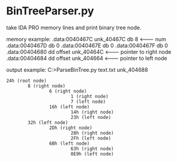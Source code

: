 # BinTreeParser.py
take IDA PRO memory lines and print binary tree node.

memory example:
	.data:0040467C unk_40467C      db    8				  <--- num  
	.data:0040467D                 db    0
	.data:0040467E                 db    0
	.data:0040467F                 db    0
	.data:00404680                 dd offset unk_40464C   <--- pointer to right node
	.data:00404684                 dd offset unk_404664   <--- pointer to left node
	
output example:
C:\>ParseBinTree.py text.txt unk_404688

	24h (root node)
	        8 (right node)
	                6 (right node)
	                        1 (right node)
	                        7 (left node)
	                16h (left node)
	                        14h (right node)
	                        23h (left node)
	        32h (left node)
	                2Dh (right node)
	                        28h (right node)
	                        2Fh (left node)
	                6Bh (left node)
	                        63h (right node)
	                        0E9h (left node)
